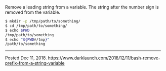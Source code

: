 Remove a leading string from a variable. The string after the number sign is removed from the variable.

```bash
$ mkdir -p /tmp/path/to/something/
$ cd /tmp/path/to/something/
$ echo $PWD
/tmp/path/to/something
$ echo "${PWD#/tmp}"
/path/to/something
```

---

Posted Dec 11, 2018.
https://www.darklaunch.com/2018/12/11/bash-remove-prefix-from-a-string-variable